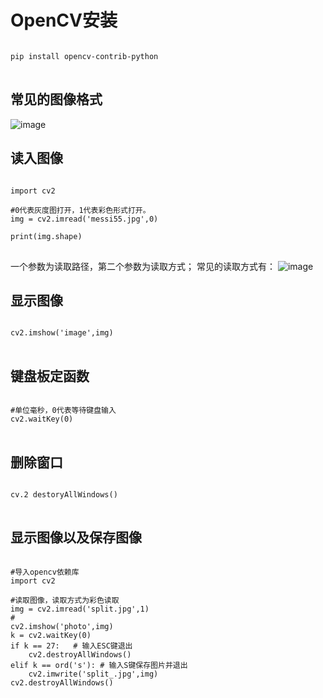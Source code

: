 # OpenCV安装


<pre>
<code>
pip install opencv-contrib-python
</code>
</pre>


## 常见的图像格式

![image](https://https://github.com/xiaoxingchen505/Computer_Vision_Basics/images/imageformat.png)



## 读入图像

<pre>
<code>
import cv2

#0代表灰度图打开，1代表彩色形式打开。
img = cv2.imread('messi55.jpg',0)

print(img.shape)
</code>
</pre>

一个参数为读取路径，第二个参数为读取方式；
常见的读取方式有：
![image](https://https://github.com/xiaoxingchen505/Computer_Vision_Basics/images/readimages.png)


## 显示图像
<pre>
<code>
cv2.imshow('image',img)
</code>
</pre>

## 键盘板定函数
<pre>
<code>
#单位毫秒，0代表等待键盘输入
cv2.waitKey(0)
</code>
</pre>

## 删除窗口
<pre>
<code>
cv.2 destoryAllWindows()
</code>
</pre>

## 显示图像以及保存图像
<pre>
<code>
#导入opencv依赖库
import cv2

#读取图像，读取方式为彩色读取
img = cv2.imread('split.jpg',1)
#
cv2.imshow('photo',img)
k = cv2.waitKey(0)
if k == 27:   # 输入ESC键退出
    cv2.destroyAllWindows()
elif k == ord('s'): # 输入S键保存图片并退出
    cv2.imwrite('split_.jpg',img)
cv2.destroyAllWindows()
</code>
</pre>